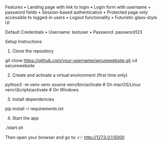 Features
	•	Landing page with link to login
	•	Login form with username + password fields
	•	Session-based authentication
	•	Protected page only accessible to logged-in users
	•	Logout functionality
	•	Futuristic glass-style UI

Default Credentials
	•	Username: testuser
	•	Password: password123

Setup Instructions

1. Clone the repository

git clone https://github.com/your-username/securewebsite.git
cd securewebsite

2. Create and activate a virtual environment (first time only)

python3 -m venv venv
source venv/bin/activate   # On macOS/Linux
venv\Scripts\activate      # On Windows

3. Install dependencies

pip install -r requirements.txt

4. Start the app

./start.sh

Then open your browser and go to:
👉 http://127.0.0.1:5000
